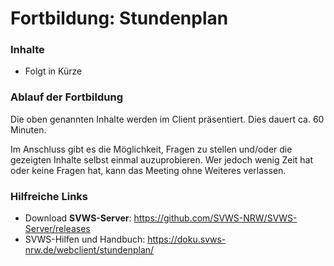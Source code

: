 # Fortbildung: Stundenplan

### Inhalte
+ Folgt in Kürze


### Ablauf der Fortbildung
Die oben genannten Inhalte werden im Client präsentiert. Dies dauert ca. 60 Minuten.

Im Anschluss gibt es die Möglichkeit, Fragen zu stellen und/oder die gezeigten Inhalte selbst einmal auzuprobieren. Wer jedoch wenig Zeit hat oder keine Fragen hat, kann das Meeting ohne Weiteres verlassen. 

### Hilfreiche Links
+ Download **SVWS-Server**: https://github.com/SVWS-NRW/SVWS-Server/releases
+ SVWS-Hilfen und Handbuch: https://doku.svws-nrw.de/webclient/stundenplan/









